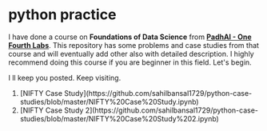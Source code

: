 # python practice
I have done a course on **Foundations of Data Science** from [**PadhAI - One Fourth Labs**](https://padhai.onefourthlabs.in/). This repository has some problems and case studies from that course and will eventually add other also with detailed description. I highly recommend doing this course if you are beginner in this field.
Let's begin.

I ll keep you posted. Keep visiting.

<div>
<ol>
<li> [NIFTY Case Study](https://github.com/sahilbansal1729/python-case-studies/blob/master/NIFTY%20Case%20Study.ipynb) </li>

<li> [NIFTY Case Study 2](https://github.com/sahilbansal1729/python-case-studies/blob/master/NIFTY%20Case%20Study%202.ipynb) </li>
</ol>
</div>
